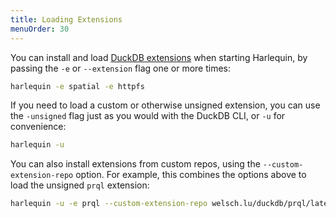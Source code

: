 ```yaml
---
title: Loading Extensions
menuOrder: 30
---
```


You can install and load [DuckDB extensions](https://duckdb.org/docs/extensions/overview.html) when starting Harlequin, by passing the `-e` or `--extension` flag one or more times:

```bash
harlequin -e spatial -e httpfs
```

If you need to load a custom or otherwise unsigned extension, you can use the
`-unsigned` flag just as you would with the DuckDB CLI, or `-u` for convenience:

```bash
harlequin -u
```

You can also install extensions from custom repos, using the `--custom-extension-repo` option. For example, this combines the options above to load the unsigned `prql` extension:

```bash
harlequin -u -e prql --custom-extension-repo welsch.lu/duckdb/prql/latest
```
